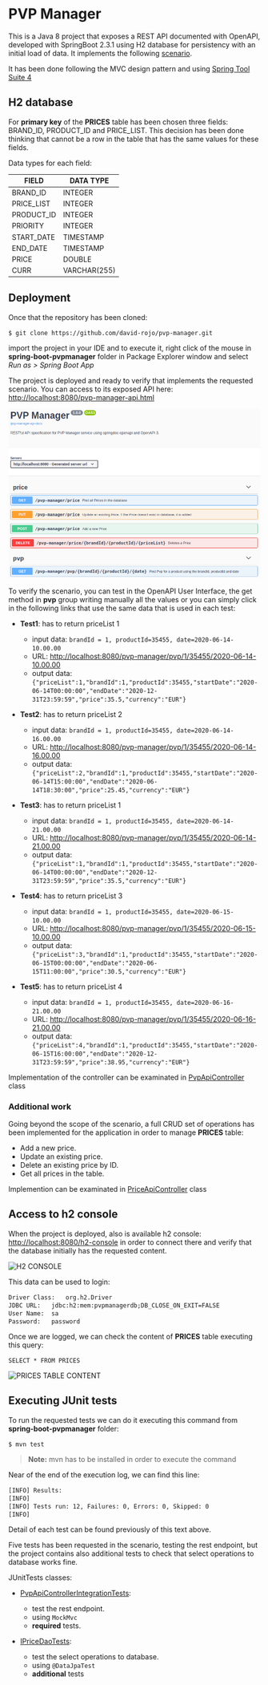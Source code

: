 # PVP Manager

This is a Java 8 project that exposes a REST API documented with OpenAPI, developed with SpringBoot 2.3.1 using H2 database for persistency with an initial load of data. It implements the following [scenario](doc/scenario.md). 

It has been done following the MVC design pattern and using [Spring Tool Suite 4](https://spring.io/tools)

## H2 database

For **primary key** of the **PRICES** table has been chosen three fields: BRAND_ID, PRODUCT_ID and PRICE_LIST. This decision has been done thinking that cannot be a row in the table that has the same values for these fields.

Data types for each field:

| FIELD      | DATA TYPE    |
|------------|--------------|
| BRAND_ID   | INTEGER      |
| PRICE_LIST | INTEGER      |
| PRODUCT_ID | INTEGER      |
| PRIORITY   | INTEGER      |
| START_DATE | TIMESTAMP    |
| END_DATE   | TIMESTAMP    |
| PRICE      | DOUBLE       |
| CURR       | VARCHAR(255) |

## Deployment

Once that the repository has been cloned:

```
$ git clone https://github.com/david-rojo/pvp-manager.git
```

import the project in your IDE and to execute it, right click of the mouse in **spring-boot-pvpmanager** folder in Package Explorer window and select *Run as > Spring Boot App*

The project is deployed and ready to verify that implements the requested scenario. You can access to its exposed API here: [http://localhost:8080/pvp-manager-api.html](http://localhost:8080/pvp-manager-api.html)

![PVP MANAGER OPEN API](doc/img/pvp-manager-openapi.png)

To verify the scenario, you can test in the OpenAPI User Interface, the get method in **pvp** group writing manually all the values or you can simply click in the following links that use the same data that is used in each test:

* **Test1**: has to return priceList 1
  * input data: ```brandId = 1, productId=35455, date=2020-06-14-10.00.00```
  * URL: [http://localhost:8080/pvp-manager/pvp/1/35455/2020-06-14-10.00.00](http://localhost:8080/pvp-manager/pvp/1/35455/2020-06-14-10.00.00)
  * output data: 
  ```{"priceList":1,"brandId":1,"productId":35455,"startDate":"2020-06-14T00:00:00","endDate":"2020-12-31T23:59:59","price":35.5,"currency":"EUR"}```

* **Test2**:  has to return priceList 2
  * input data: ```brandId = 1, productId=35455, date=2020-06-14-16.00.00```
  * URL: [http://localhost:8080/pvp-manager/pvp/1/35455/2020-06-14-16.00.00](http://localhost:8080/pvp-manager/pvp/1/35455/2020-06-14-16.00.00)
  * output data: 
  ```{"priceList":2,"brandId":1,"productId":35455,"startDate":"2020-06-14T15:00:00","endDate":"2020-06-14T18:30:00","price":25.45,"currency":"EUR"}```
  
* **Test3**:  has to return priceList 1
  * input data: ```brandId = 1, productId=35455, date=2020-06-14-21.00.00```
  * URL: [http://localhost:8080/pvp-manager/pvp/1/35455/2020-06-14-21.00.00](http://localhost:8080/pvp-manager/pvp/1/35455/2020-06-14-21.00.00)
  * output data: 
  ```{"priceList":1,"brandId":1,"productId":35455,"startDate":"2020-06-14T00:00:00","endDate":"2020-12-31T23:59:59","price":35.5,"currency":"EUR"}```
  
* **Test4**:  has to return priceList 3
  * input data: ```brandId = 1, productId=35455, date=2020-06-15-10.00.00```
  * URL: [http://localhost:8080/pvp-manager/pvp/1/35455/2020-06-15-10.00.00](http://localhost:8080/pvp-manager/pvp/1/35455/2020-06-15-10.00.00)
  * output data: 
  ```{"priceList":3,"brandId":1,"productId":35455,"startDate":"2020-06-15T00:00:00","endDate":"2020-06-15T11:00:00","price":30.5,"currency":"EUR"}```
  
* **Test5**: has to return priceList 4
  * input data: ```brandId = 1, productId=35455, date=2020-06-16-21.00.00```
  * URL: [http://localhost:8080/pvp-manager/pvp/1/35455/2020-06-16-21.00.00](http://localhost:8080/pvp-manager/pvp/1/35455/2020-06-16-21.00.00)
  * output data: 
  ```{"priceList":4,"brandId":1,"productId":35455,"startDate":"2020-06-15T16:00:00","endDate":"2020-12-31T23:59:59","price":38.95,"currency":"EUR"}```

Implementation of the controller can be examinated in [PvpApiController](spring-boot-pvpmanager/src/main/java/com/pvpmanager/springboot/app/controller/PvpApiController.java) class

### Additional work

Going beyond the scope of the scenario, a full CRUD set of operations has been implemented for the application in order to manage **PRICES** table:

- Add a new price.
- Update an existing price.
- Delete an existing price by ID.
- Get all prices in the table.

Implemention can be examinated in [PriceApiController](spring-boot-pvpmanager/src/main/java/com/pvpmanager/springboot/app/controller/PriceApiController.java) class

## Access to h2 console

When the project is deployed, also is available h2 console: [http://localhost:8080/h2-console](http://localhost:8080/h2-console) in order to connect there and verify that the database initially has the requested content. 

![H2 CONSOLE](doc/img/h2-console-login.png)

This data can be used to login:
```
Driver Class:	org.h2.Driver
JDBC URL:	jdbc:h2:mem:pvpmanagerdb;DB_CLOSE_ON_EXIT=FALSE
User Name:	sa
Password:	password
```
Once we are logged, we can check the content of **PRICES** table executing this query:

```
SELECT * FROM PRICES 
```

![PRICES TABLE CONTENT](doc/img/h2-table-content.png)

## Executing JUnit tests

To run the requested tests we can do it executing this command from **spring-boot-pvpmanager** folder:

```
$ mvn test 
```
> **Note:** mvn has to be installed in order to execute the command

Near of the end of the execution log, we can find this line:

```
[INFO] Results:
[INFO] 
[INFO] Tests run: 12, Failures: 0, Errors: 0, Skipped: 0
[INFO] 
```
Detail of each test can be found previously of this text above.

Five tests has been requested in the scenario, testing the rest endpoint, but the project contains also additional tests to check that select operations to database works fine.

JUnitTests classes:

* [PvpApiControllerIntegrationTests](spring-boot-pvpmanager/src/test/java/com/pvpmanager/springboot/app/PvpApiControllerIntegrationTests.java): 
   * test the rest endpoint. 
   * using ```MockMvc```
   * **required** tests.

* [IPriceDaoTests](spring-boot-pvpmanager/src/test/java/com/pvpmanager/springboot/app/IPriceDaoTests.java): 
   * test the select operations to database. 
   * using ```@DataJpaTest```
   * **additional** tests

